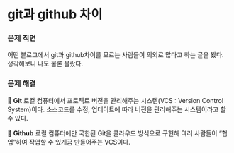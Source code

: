 # git과 github 차이

### 문제 직면

어떤 블로그에서 git과 github차이를 모르는 사람들이 의외로 많다고 하는 글을 봤다. 생각해보니 나도 물론 몰랐다.

### 문제 해결

🎯 **Git**
로컬 컴퓨터에서 프로젝트 버전을 관리해주는 시스템(VCS : Version Control System)이다.
소스코드를 수정, 업데이트에 따라 버전을 관리해주는 시스템이라고 할 수 있다.

🎯 **Github**
로컬 컴퓨터에만 국한된 Git을 클라우드 방식으로 구현해 여러 사람들이 “협업”하여 작업할 수 있게끔 만들어주는 VCS이다.